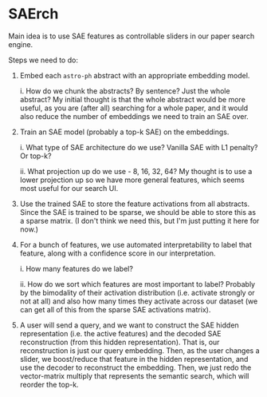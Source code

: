 # SAErch

Main idea is to use SAE features as controllable sliders in our paper search engine.

Steps we need to do:

1.  Embed each `astro-ph` abstract with an appropriate embedding model.

    i.  How do we chunk the abstracts? By sentence? Just the whole abstract? My initial thought is that the whole abstract would be more useful, as you are (after all) searching for a whole paper, and it would also reduce the number of embeddings we need to train an SAE over.

2.  Train an SAE model (probably a top-k SAE) on the embeddings.

    i.  What type of SAE architecture do we use? Vanilla SAE with L1 penalty? Or top-k?

    ii. What projection up do we use - 8, 16, 32, 64? My thought is to use a lower projection up so we have more general features, which seems most useful for our search UI.

3.  Use the trained SAE to store the feature activations from all abstracts. Since the SAE is trained to be sparse, we should be able to store this as a sparse matrix. (I don't think we need this, but I'm just putting it here for now.)

4.  For a bunch of features, we use automated interpretability to label that feature, along with a confidence score in our interpretation.

    i.  How many features do we label?

    ii. How do we sort which features are most important to label? Probably by the bimodality of their activation distribution (i.e. activate strongly or not at all) and also how many times they activate across our dataset (we can get all of this from the sparse SAE activations matrix).

5.  A user will send a query, and we want to construct the SAE hidden representation (i.e. the active features) and the decoded SAE reconstruction (from this hidden representation). That is, our reconstruction is just our query embedding. Then, as the user changes a slider, we boost/reduce that feature in the hidden representation, and use the decoder to reconstruct the embedding. Then, we just redo the vector-matrix multiply that represents the semantic search, which will reorder the top-k.
